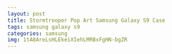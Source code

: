 ```yaml
---
layout: post
title: Stormtrooper Pop Art Samsung Galaxy S9 Case
tags: samsung galaxy s9
categories: samsung
img: 1tA8AreLsHLEkeiXIehLMRBxFgHN-bgZR
---
```

